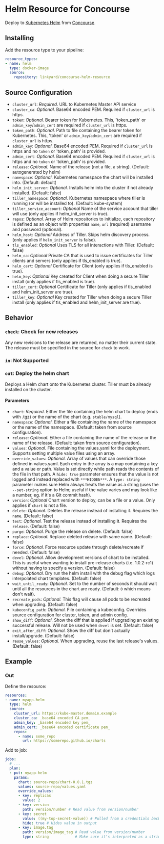 # Helm Resource for Concourse

Deploy to [Kubernetes Helm](https://github.com/kubernetes/helm) from [Concourse](https://concourse.ci/).

## Installing

Add the resource type to your pipeline:

```yaml
resource_types:
- name: helm
  type: docker-image
  source:
    repository: linkyard/concourse-helm-resource
```

## Source Configuration

* `cluster_url`: *Required.* URL to Kubernetes Master API service
* `cluster_ca`: *Optional.* Base64 encoded PEM. Required if `cluster_url` is https.
* `token`: *Optional.* Bearer token for Kubernetes.  This, 'token_path' or `admin_key`/`admin_cert` are required if `cluster_url` is https.
* `token_path`: *Optional.* Path to file containing the bearer token for Kubernetes.  This, 'token' or `admin_key`/`admin_cert` are required if `cluster_url` is https.
* `admin_key`: *Optional.* Base64 encoded PEM. Required if `cluster_url` is https and no `token` or 'token_path' is provided.
* `admin_cert`: *Optional.* Base64 encoded PEM. Required if `cluster_url` is https and no `token` or 'token_path' is provided.
* `release`: *Optional.* Name of the release (not a file, a string). (Default: autogenerated by helm)
* `namespace`: *Optional.* Kubernetes namespace the chart will be installed into. (Default: default)
* `helm_init_server`: *Optional.* Installs helm into the cluster if not already installed. (Default: false)
* `tiller_namespace`: *Optional.* Kubernetes namespace where tiller is running (or will be installed to). (Default: kube-system)
* `tiller_service_account`: *Optional* Name of the service account that tiller will use (only applies if helm_init_server is true).
* `repos`: *Optional.* Array of Helm repositories to initialize, each repository is defined as an object with properties `name`, `url` (required) username and password (optional).
* `helm_host`: *Optional* Address of Tiller. Skips helm discovery process. (only applies if `helm_init_server` is false).
* `tls_enabled`: *Optional* Uses TLS for all interactions with Tiller. (Default: false)
* `helm_ca`: *Optional* Private CA that is used to issue certificates for Tiller clients and servers (only applies if tls_enabled is true).
* `helm_cert`: *Optional* Certificate for Client (only applies if tls_enabled is true).
* `helm_key`: *Optional* Key created for Client when doing a secure Tiller install (only applies if tls_enabled is true).
* `tiller_cert`: *Optional* Certificate for Tiller (only applies if tls_enabled and helm_init_server are true).
* `tiller_key`: *Optional* Key created for Tiller when doing a secure Tiller install (only applies if tls_enabled and helm_init_server are true).
## Behavior

### `check`: Check for new releases

Any new revisions to the release are returned, no matter their current state. The release must be specified in the
source for `check` to work.

### `in`: Not Supported

### `out`: Deploy the helm chart

Deploys a Helm chart onto the Kubernetes cluster. Tiller must be already installed
on the cluster.

#### Parameters

* `chart`: *Required.* Either the file containing the helm chart to deploy (ends with .tgz) or the name of the chart (e.g. `stable/mysql`).
* `namespace`: *Optional.* Either a file containing the name of the namespace or the name of the namespace. (Default: taken from source configuration).
* `release`: *Optional.* Either a file containing the name of the release or the name of the release. (Default: taken from source configuration).
* `values`: *Optional.* File containing the values.yaml for the deployment. Supports setting multiple value files using an array.
* `override_values`: *Optional.* Array of values that can override those defined in values.yaml. Each entry in
  the array is a map containing a key and a value or path. Value is set directly while path reads the contents of
  the file in that path. A `hide: true` parameter ensures that the value is not logged and instead replaced with `***HIDDEN***`.
  A `type: string` parameter makes sure Helm always treats the value as a string (uses the `--set-string` option to Helm; useful if the value varies
  and may look like a number, eg. if it's a Git commit hash).
* `version`: *Optional* Chart version to deploy, can be a file or a value. Only applies if `chart` is not a file.
* `delete`: *Optional.* Deletes the release instead of installing it. Requires the `name`. (Default: false)
* `test`: *Optional.* Test the release instead of installing it. Requires the `release`. (Default: false)
* `purge`: *Optional.* Purge the release on delete. (Default: false)
* `replace`: *Optional.* Replace deleted release with same name. (Default: false)
* `force`: *Optional.* Force resource update through delete/recreate if needed. (Default: false)
* `devel`: *Optional.* Allow development versions of chart to be installed. This is useful when wanting to install pre-release
  charts (i.e. 1.0.2-rc1) without having to specify a version. (Default: false)
* `debug`: *Optional.* Dry run the helm install with the debug flag which logs interpolated chart templates. (Default: false)
* `wait_until_ready`: *Optional.* Set to the number of seconds it should wait until all the resources in
    the chart are ready. (Default: `0` which means don't wait).
* `recreate_pods`: *Optional.* This flag will cause all pods to be recreated when upgrading. (Default: false)
* `kubeconfig_path`: *Optional.* File containing a kubeconfig. Overrides source configuration for cluster, token, and admin config.
* `show_diff`: *Optional.* Show the diff that is applied if upgrading an existing successful release. Will not be used when `devel` is set. (Default: false)
* `exit_after_diff`: *Optional.* Show the diff but don't actually install/upgrade. (Default: false)
* `reuse_values`: *Optional.* When upgrading, reuse the last release's values. (Default: false)

## Example

### Out

Define the resource:

```yaml
resources:
- name: myapp-helm
  type: helm
  source:
    cluster_url: https://kube-master.domain.example
    cluster_ca: _base64 encoded CA pem_
    admin_key: _base64 encoded key pem_
    admin_cert: _base64 encoded certificate pem_
    repos:
      - name: some_repo
        url: https://somerepo.github.io/charts
```

Add to job:

```yaml
jobs:
  # ...
  plan:
  - put: myapp-helm
    params:
      chart: source-repo/chart-0.0.1.tgz
      values: source-repo/values.yaml
      override_values:
      - key: replicas
        value: 2
      - key: version
        path: version/number # Read value from version/number
      - key: secret
        value: ((my-top-secret-value)) # Pulled from a credentials backend like Vault
        hide: true # Hides value in output
      - key: image.tag
        path: version/image_tag # Read value from version/number
        type: string            # Make sure it's interpreted as a string by Helm (not a number)
```
